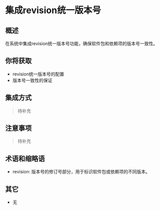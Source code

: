 # 集成revision统一版本号

## 概述

在系统中集成revision统一版本号功能，确保软件包和依赖项的版本号一致性。

## 你将获取

- revision统一版本号的配置
- 版本号一致性的保证

## 集成方式

> 待补充

## 注意事项

> 待补充

## 术语和缩略语

- revision: 版本号的修订号部分，用于标识软件包或依赖项的不同版本。

## 其它

- 无
